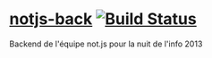 # [notjs-back](http://notjs-back.herokuapp.com/) [![Build Status](https://travis-ci.org/PauloSeb/notjs-back.png)](https://travis-ci.org/PauloSeb/notjs-back)

Backend de l'équipe not.js pour la nuit de l'info 2013
